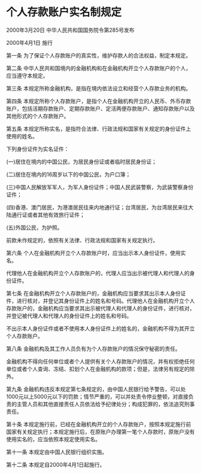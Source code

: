 # 个人存款账户实名制规定

2000年3月20日 中华人民共和国国务院令第285号发布

2000年4月1日 施行

<!-- INFO END -->

第一条 为了保证个人存款账户的真实性，维护存款人的合法权益，制定本规定。

第二条 中华人民共和国境内的金融机构和在金融机构开立个人存款账户的个人，应当遵守本规定。

第三条 本规定所称金融机构，是指在境内依法设立和经营个人存款业务的机构。

第四条 本规定所称个人存款账户，是指个人在金融机构开立的人民币、外币存款账户，包括活期存款账户、定期存款账户、定活两便存款账户、通知存款账户以及其他形式的个人存款账户。

第五条 本规定所称实名，是指符合法律、行政法规和国家有关规定的身份证件上使用的姓名。

下列身份证件为实名证件：

(一)居住在境内的中国公民，为居民身份证或者临时居民身份证；

(二)居住在境内的16周岁以下的中国公民，为户口簿；

(三)中国人民解放军军人，为军人身份证件；中国人民武装警察，为武装警察身份证件；

(四)香港、澳门居民，为港澳居民往来内地通行证；台湾居民，为台湾居民来往大陆通行证或者其他有效旅行证件；

(五)外国公民，为护照。

前款未作规定的，依照有关法律、行政法规和国家有关规定执行。

第六条 个人在金融机构开立个人存款账户时，应当出示本人身份证件，使用实名。

代理他人在金融机构开立个人存款账户的，代理人应当出示被代理人和代理人的身份证件。

第七条 在金融机构开立个人存款账户的，金融机构应当要求其出示本人身份证件，进行核对，并登记其身份证件上的姓名和号码。代理他人在金融机构开立个人存款账户的，金融机构应当要求其出示被代理人和代理人的身份证件，进行核对，并登记被代理人和代理人的身份证件上的姓名和号码。

不出示本人身份证件或者不使用本人身份证件上的姓名的，金融机构不得为其开立个人存款账户。

第八条 金融机构及其工作人员负有为个人存款账户的情况保守秘密的责任。

金融机构不得向任何单位或者个人提供有关个人存款账户的情况，并有权拒绝任何单位或者个人查询、冻结、扣划个人在金融机构的款项；但是，法律另有规定的除外。

第九条 金融机构违反本规定第七条规定的，由中国人民银行给予警告，可以处1000元以上5000元以下的罚款；情节严重的，可以并处责令停业整顿，对直接负责的主管人员和其他直接责任人员依法给予纪律处分；构成犯罪的，依法追究刑事责任。

第十条 本规定施行前，已经在金融机构开立的个人存款账户，按照本规定施行前国家有关规定执行；本规定施行后，在原账户办理第一笔个人存款时，原账户没有使用实名的，应当依照本规定使用实名。

第十一条 本规定由中国人民银行组织实施。

第十二条 本规定自2000年4月1日起施行。